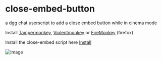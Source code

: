 # close-embed-button
a dgg chat userscript to add a close embed button while in cinema mode

Install [Tampermonkey](https://www.tampermonkey.net/), [Violentmonkey](https://violentmonkey.github.io/) or [FireMonkey](https://addons.mozilla.org/en-GB/firefox/addon/firemonkey/) (firefox)

Install the close-embed script here [Install](https://github.com/Riott/close-embed-button/raw/main/close-embed-button.user.js)

![image](https://github.com/user-attachments/assets/03b9eb5c-acd5-46e0-82d1-b2a91990f0c5)


